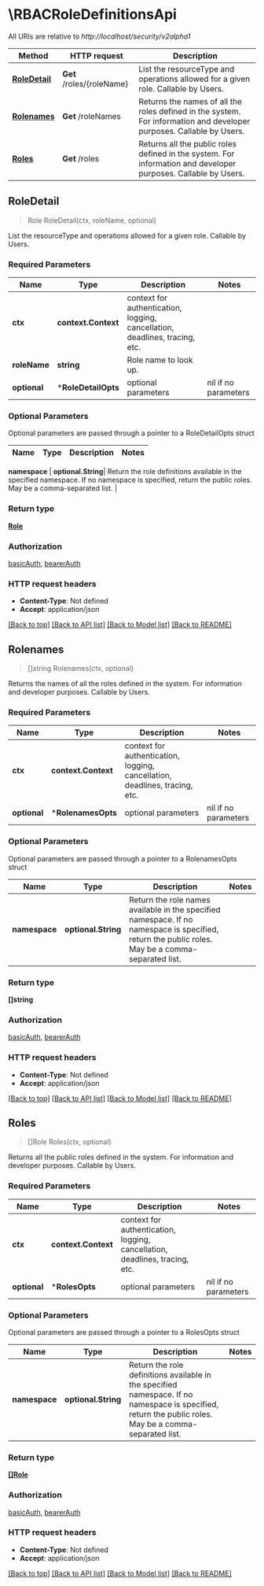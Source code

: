 # \RBACRoleDefinitionsApi

All URIs are relative to *http://localhost/security/v2alpha1*

Method | HTTP request | Description
------------- | ------------- | -------------
[**RoleDetail**](RBACRoleDefinitionsApi.md#RoleDetail) | **Get** /roles/{roleName} | List the resourceType and operations allowed for a given role. Callable by Users. 
[**Rolenames**](RBACRoleDefinitionsApi.md#Rolenames) | **Get** /roleNames | Returns the names of all the roles defined in the system. For information and developer purposes. Callable by Users. 
[**Roles**](RBACRoleDefinitionsApi.md#Roles) | **Get** /roles | Returns all the public roles defined in the system.  For information and developer purposes. Callable by Users. 



## RoleDetail

> Role RoleDetail(ctx, roleName, optional)

List the resourceType and operations allowed for a given role. Callable by Users. 

### Required Parameters


Name | Type | Description  | Notes
------------- | ------------- | ------------- | -------------
**ctx** | **context.Context** | context for authentication, logging, cancellation, deadlines, tracing, etc.
**roleName** | **string**| Role name to look up. | 
 **optional** | ***RoleDetailOpts** | optional parameters | nil if no parameters

### Optional Parameters

Optional parameters are passed through a pointer to a RoleDetailOpts struct


Name | Type | Description  | Notes
------------- | ------------- | ------------- | -------------

 **namespace** | **optional.String**| Return the role definitions available in the specified namespace. If no namespace is specified, return the public roles. May be a comma-separated list.  | 

### Return type

[**Role**](Role.md)

### Authorization

[basicAuth](../README.md#basicAuth), [bearerAuth](../README.md#bearerAuth)

### HTTP request headers

- **Content-Type**: Not defined
- **Accept**: application/json

[[Back to top]](#) [[Back to API list]](../README.md#documentation-for-api-endpoints)
[[Back to Model list]](../README.md#documentation-for-models)
[[Back to README]](../README.md)


## Rolenames

> []string Rolenames(ctx, optional)

Returns the names of all the roles defined in the system. For information and developer purposes. Callable by Users. 

### Required Parameters


Name | Type | Description  | Notes
------------- | ------------- | ------------- | -------------
**ctx** | **context.Context** | context for authentication, logging, cancellation, deadlines, tracing, etc.
 **optional** | ***RolenamesOpts** | optional parameters | nil if no parameters

### Optional Parameters

Optional parameters are passed through a pointer to a RolenamesOpts struct


Name | Type | Description  | Notes
------------- | ------------- | ------------- | -------------
 **namespace** | **optional.String**| Return the role names available in the specified namespace. If no namespace is specified, return the public roles. May be a comma-separated list.  | 

### Return type

**[]string**

### Authorization

[basicAuth](../README.md#basicAuth), [bearerAuth](../README.md#bearerAuth)

### HTTP request headers

- **Content-Type**: Not defined
- **Accept**: application/json

[[Back to top]](#) [[Back to API list]](../README.md#documentation-for-api-endpoints)
[[Back to Model list]](../README.md#documentation-for-models)
[[Back to README]](../README.md)


## Roles

> []Role Roles(ctx, optional)

Returns all the public roles defined in the system.  For information and developer purposes. Callable by Users. 

### Required Parameters


Name | Type | Description  | Notes
------------- | ------------- | ------------- | -------------
**ctx** | **context.Context** | context for authentication, logging, cancellation, deadlines, tracing, etc.
 **optional** | ***RolesOpts** | optional parameters | nil if no parameters

### Optional Parameters

Optional parameters are passed through a pointer to a RolesOpts struct


Name | Type | Description  | Notes
------------- | ------------- | ------------- | -------------
 **namespace** | **optional.String**| Return the role definitions available in the specified namespace. If no namespace is specified, return the public roles. May be a comma-separated list. | 

### Return type

[**[]Role**](Role.md)

### Authorization

[basicAuth](../README.md#basicAuth), [bearerAuth](../README.md#bearerAuth)

### HTTP request headers

- **Content-Type**: Not defined
- **Accept**: application/json

[[Back to top]](#) [[Back to API list]](../README.md#documentation-for-api-endpoints)
[[Back to Model list]](../README.md#documentation-for-models)
[[Back to README]](../README.md)

